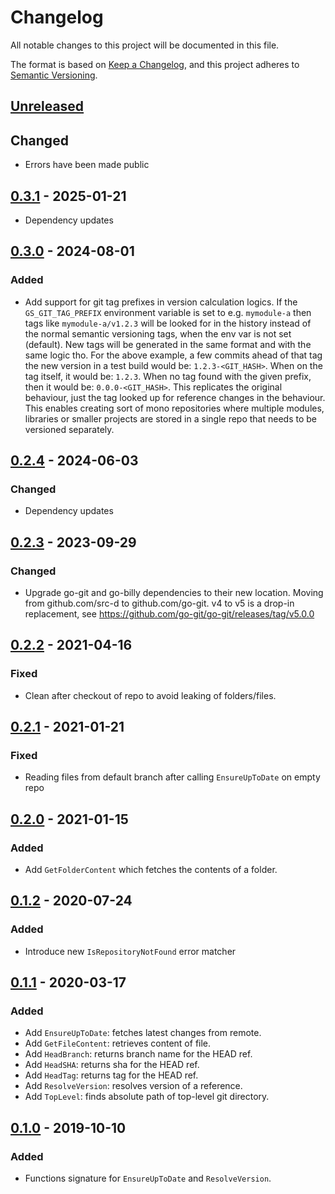 # Changelog

All notable changes to this project will be documented in this file.

The format is based on [Keep a Changelog](https://keepachangelog.com/en/1.0.0/),
and this project adheres to [Semantic Versioning](https://semver.org/spec/v2.0.0.html).

## [Unreleased]

## Changed

- Errors have been made public

## [0.3.1] - 2025-01-21

- Dependency updates

## [0.3.0] - 2024-08-01

### Added

- Add support for git tag prefixes in version calculation logics. If the `GS_GIT_TAG_PREFIX` environment variable
  is set to e.g. `mymodule-a` then tags like `mymodule-a/v1.2.3` will be looked for in the history instead of the
  normal semantic versioning tags, when the env var is not set (default). New tags will be generated in the same
  format and with the same logic tho. For the above example, a few commits ahead of that tag the new version in
  a test build would be: `1.2.3-<GIT_HASH>`. When on the tag itself, it would be: `1.2.3`. When no tag found with
  the given prefix, then it would be: `0.0.0-<GIT_HASH>`. This replicates the original behaviour, just the tag
  looked up for reference changes in the behaviour. This enables creating sort of mono repositories where multiple
  modules, libraries or smaller projects are stored in a single repo that needs to be versioned separately.

## [0.2.4] - 2024-06-03

### Changed

- Dependency updates

## [0.2.3] - 2023-09-29

### Changed

- Upgrade go-git and go-billy dependencies to their new location.
  Moving from github.com/src-d to github.com/go-git.
  v4 to v5 is a drop-in replacement, see https://github.com/go-git/go-git/releases/tag/v5.0.0

## [0.2.2] - 2021-04-16

### Fixed

- Clean after checkout of repo to avoid leaking of folders/files.

## [0.2.1] - 2021-01-21

### Fixed

- Reading files from default branch after calling `EnsureUpToDate` on empty repo

## [0.2.0] - 2021-01-15

### Added

- Add `GetFolderContent` which fetches the contents of a folder.

## [0.1.2] - 2020-07-24

### Added

- Introduce new `IsRepositoryNotFound` error matcher

## [0.1.1] - 2020-03-17

### Added

- Add `EnsureUpToDate`: fetches latest changes from remote.
- Add `GetFileContent`: retrieves content of file.
- Add `HeadBranch`: returns branch name for the HEAD ref.
- Add `HeadSHA`: returns sha for the HEAD ref.
- Add `HeadTag`: returns tag for the HEAD ref.
- Add `ResolveVersion`: resolves version of a reference.
- Add `TopLevel`: finds absolute path of top-level git directory.

## [0.1.0] - 2019-10-10

### Added

- Functions signature for `EnsureUpToDate` and `ResolveVersion`.

[Unreleased]: https://github.com/giantswarm/gitrepo/compare/v0.3.1...HEAD
[0.3.1]: https://github.com/giantswarm/gitrepo/compare/v0.3.0...v0.3.1
[0.3.0]: https://github.com/giantswarm/gitrepo/compare/v0.2.4...v0.3.0
[0.2.4]: https://github.com/giantswarm/gitrepo/compare/v0.2.3...v0.2.4
[0.2.3]: https://github.com/giantswarm/gitrepo/compare/v0.2.2...v0.2.3
[0.2.2]: https://github.com/giantswarm/gitrepo/compare/v0.2.1...v0.2.2
[0.2.1]: https://github.com/giantswarm/gitrepo/compare/v0.2.0...v0.2.1
[0.2.0]: https://github.com/giantswarm/gitrepo/compare/v0.1.2...v0.2.0
[0.1.2]: https://github.com/giantswarm/gitrepo/compare/v0.1.1...v0.1.2
[0.1.1]: https://github.com/giantswarm/architect-orb/releases/tag/v0.1.1
[0.1.0]: https://github.com/giantswarm/architect-orb/releases/tag/v0.1.0
